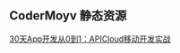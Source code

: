 ## CoderMoyv 静态资源

[30天App开发从0到1：APICloud移动开发实战](https://codermoyv.gitee.io/coder-moyv/assets/file/30%E5%A4%A9App%E5%BC%80%E5%8F%91%E4%BB%8E0%E5%88%B01%EF%BC%9AAPICloud%E7%A7%BB%E5%8A%A8%E5%BC%80%E5%8F%91%E5%AE%9E%E6%88%98.pdf)